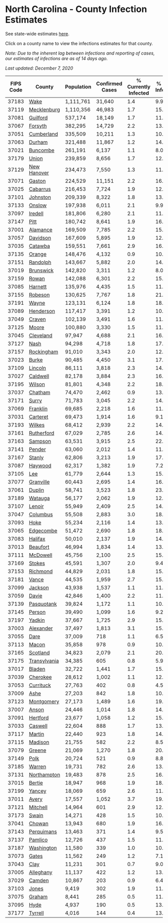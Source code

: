 # North Carolina - County Infection Estimates

See state-wide estimates [here](/infections/us-nc).

Click on a county name to view the infections estimates for that county.

*Note: Due to the inherent lag between infections and reporting of cases, our estimates of infections are as of 14 days ago.*

*Last updated: December 7, 2020*

|   FIPS Code |                       County |   Population |   Confirmed Cases |   % Currently Infected |   % Total Infected |
|-------------|------------------------------|--------------|-------------------|------------------------|--------------------|
|       37183 |                 [Wake](wake) |    1,111,761 |            31,640 |                    1.4 |                9.9 |
|       37119 |   [Mecklenburg](mecklenburg) |    1,110,356 |            46,983 |                    1.7 |               15.3 |
|       37081 |         [Guilford](guilford) |      537,174 |            18,149 |                    1.7 |               11.7 |
|       37067 |           [Forsyth](forsyth) |      382,295 |            14,729 |                    2.2 |               13.3 |
|       37051 |     [Cumberland](cumberland) |      335,509 |            10,211 |                    1.3 |               10.5 |
|       37063 |             [Durham](durham) |      321,488 |            11,867 |                    1.2 |               14.0 |
|       37021 |         [Buncombe](buncombe) |      261,191 |             6,137 |                    1.1 |                8.0 |
|       37179 |               [Union](union) |      239,859 |             8,656 |                    1.7 |               12.5 |
|       37129 |   [New Hanover](new-hanover) |      234,473 |             7,550 |                    1.3 |               11.1 |
|       37071 |             [Gaston](gaston) |      224,529 |            11,151 |                    2.2 |               16.8 |
|       37025 |         [Cabarrus](cabarrus) |      216,453 |             7,724 |                    1.9 |               12.4 |
|       37101 |         [Johnston](johnston) |      209,339 |             8,322 |                    1.8 |               13.9 |
|       37133 |             [Onslow](onslow) |      197,938 |             6,011 |                    2.1 |                9.9 |
|       37097 |           [Iredell](iredell) |      181,806 |             6,280 |                    2.1 |               11.7 |
|       37147 |                 [Pitt](pitt) |      180,742 |             8,641 |                    1.9 |               16.1 |
|       37001 |         [Alamance](alamance) |      169,509 |             7,785 |                    2.2 |               15.7 |
|       37057 |         [Davidson](davidson) |      167,609 |             5,895 |                    1.9 |               12.0 |
|       37035 |           [Catawba](catawba) |      159,551 |             7,661 |                    2.9 |               16.1 |
|       37135 |             [Orange](orange) |      148,476 |             4,132 |                    0.9 |               10.1 |
|       37151 |         [Randolph](randolph) |      143,667 |             5,882 |                    2.0 |               14.4 |
|       37019 |       [Brunswick](brunswick) |      142,820 |             3,311 |                    1.2 |                8.0 |
|       37159 |               [Rowan](rowan) |      142,088 |             6,301 |                    2.2 |               15.7 |
|       37085 |           [Harnett](harnett) |      135,976 |             4,435 |                    1.5 |               11.1 |
|       37155 |           [Robeson](robeson) |      130,625 |             7,767 |                    1.8 |               21.1 |
|       37191 |               [Wayne](wayne) |      123,131 |             6,124 |                    1.8 |               18.7 |
|       37089 |       [Henderson](henderson) |      117,417 |             3,391 |                    1.2 |               10.5 |
|       37049 |             [Craven](craven) |      102,139 |             3,491 |                    1.6 |               11.3 |
|       37125 |               [Moore](moore) |      100,880 |             3,330 |                    1.5 |               11.2 |
|       37045 |       [Cleveland](cleveland) |       97,947 |             4,688 |                    2.1 |               16.0 |
|       37127 |                 [Nash](nash) |       94,298 |             4,718 |                    1.8 |               17.1 |
|       37157 |     [Rockingham](rockingham) |       91,010 |             3,343 |                    2.0 |               12.1 |
|       37023 |               [Burke](burke) |       90,485 |             4,450 |                    3.1 |               17.0 |
|       37109 |           [Lincoln](lincoln) |       86,111 |             3,818 |                    2.3 |               14.6 |
|       37027 |         [Caldwell](caldwell) |       82,178 |             3,884 |                    2.3 |               16.0 |
|       37195 |             [Wilson](wilson) |       81,801 |             4,348 |                    2.2 |               18.7 |
|       37037 |           [Chatham](chatham) |       74,470 |             2,462 |                    0.9 |               13.1 |
|       37171 |               [Surry](surry) |       71,783 |             3,045 |                    2.2 |               14.5 |
|       37069 |         [Franklin](franklin) |       69,685 |             2,218 |                    1.6 |               11.2 |
|       37031 |         [Carteret](carteret) |       69,473 |             1,914 |                    1.6 |                9.1 |
|       37193 |             [Wilkes](wilkes) |       68,412 |             2,939 |                    2.2 |               14.9 |
|       37161 |     [Rutherford](rutherford) |       67,029 |             2,785 |                    2.6 |               14.0 |
|       37163 |           [Sampson](sampson) |       63,531 |             3,915 |                    2.5 |               22.1 |
|       37141 |             [Pender](pender) |       63,060 |             2,012 |                    1.4 |               11.0 |
|       37167 |             [Stanly](stanly) |       62,806 |             3,213 |                    1.9 |               17.6 |
|       37087 |           [Haywood](haywood) |       62,317 |             1,382 |                    1.9 |                7.2 |
|       37105 |                   [Lee](lee) |       61,779 |             2,644 |                    1.3 |               15.9 |
|       37077 |       [Granville](granville) |       60,443 |             2,695 |                    1.4 |               16.5 |
|       37061 |             [Duplin](duplin) |       58,741 |             3,523 |                    1.8 |               23.0 |
|       37189 |           [Watauga](watauga) |       56,177 |             2,062 |                    1.9 |               12.0 |
|       37107 |             [Lenoir](lenoir) |       55,949 |             2,409 |                    2.5 |               14.5 |
|       37047 |         [Columbus](columbus) |       55,508 |             2,883 |                    3.0 |               18.5 |
|       37093 |                 [Hoke](hoke) |       55,234 |             2,116 |                    1.4 |               13.6 |
|       37065 |       [Edgecombe](edgecombe) |       51,472 |             2,690 |                    1.8 |               18.1 |
|       37083 |           [Halifax](halifax) |       50,010 |             2,137 |                    1.9 |               14.9 |
|       37013 |         [Beaufort](beaufort) |       46,994 |             1,834 |                    1.4 |               13.1 |
|       37111 |         [McDowell](mcdowell) |       45,756 |             2,100 |                    2.5 |               15.4 |
|       37169 |             [Stokes](stokes) |       45,591 |             1,307 |                    2.0 |                9.4 |
|       37153 |         [Richmond](richmond) |       44,829 |             2,031 |                    1.8 |               15.4 |
|       37181 |               [Vance](vance) |       44,535 |             1,959 |                    2.7 |               15.6 |
|       37099 |           [Jackson](jackson) |       43,938 |             1,537 |                    1.1 |               11.6 |
|       37059 |               [Davie](davie) |       42,846 |             1,400 |                    2.2 |               11.0 |
|       37139 |     [Pasquotank](pasquotank) |       39,824 |             1,172 |                    1.1 |               10.5 |
|       37145 |             [Person](person) |       39,490 |             1,099 |                    1.6 |                9.2 |
|       37197 |             [Yadkin](yadkin) |       37,667 |             1,725 |                    2.9 |               15.5 |
|       37003 |       [Alexander](alexander) |       37,497 |             1,813 |                    3.1 |               15.6 |
|       37055 |                 [Dare](dare) |       37,009 |               718 |                    1.1 |                6.5 |
|       37113 |               [Macon](macon) |       35,858 |               978 |                    0.9 |               10.0 |
|       37165 |         [Scotland](scotland) |       34,823 |             2,079 |                    2.1 |               20.2 |
|       37175 | [Transylvania](transylvania) |       34,385 |               605 |                    0.8 |                5.9 |
|       37017 |             [Bladen](bladen) |       32,722 |             1,441 |                    1.7 |               15.8 |
|       37039 |         [Cherokee](cherokee) |       28,612 |             1,002 |                    1.1 |               12.1 |
|       37053 |       [Currituck](currituck) |       27,763 |               402 |                    0.8 |                4.5 |
|       37009 |                 [Ashe](ashe) |       27,203 |               842 |                    1.8 |               10.2 |
|       37123 |     [Montgomery](montgomery) |       27,173 |             1,489 |                    1.6 |               19.8 |
|       37007 |               [Anson](anson) |       24,446 |             1,014 |                    1.8 |               14.4 |
|       37091 |         [Hertford](hertford) |       23,677 |             1,058 |                    1.2 |               15.7 |
|       37033 |           [Caswell](caswell) |       22,604 |               888 |                    1.7 |               13.6 |
|       37117 |             [Martin](martin) |       22,440 |               923 |                    1.8 |               14.0 |
|       37115 |           [Madison](madison) |       21,755 |               582 |                    2.2 |                8.5 |
|       37079 |             [Greene](greene) |       21,069 |             1,270 |                    1.8 |               20.7 |
|       37149 |                 [Polk](polk) |       20,724 |               521 |                    0.9 |                8.8 |
|       37185 |             [Warren](warren) |       19,731 |               782 |                    2.6 |               13.3 |
|       37131 |   [Northampton](northampton) |       19,483 |               878 |                    2.5 |               16.6 |
|       37015 |             [Bertie](bertie) |       18,947 |               968 |                    1.9 |               18.0 |
|       37199 |             [Yancey](yancey) |       18,069 |               659 |                    2.6 |               11.6 |
|       37011 |               [Avery](avery) |       17,557 |             1,052 |                    3.7 |               19.1 |
|       37121 |         [Mitchell](mitchell) |       14,964 |               601 |                    2.9 |               12.8 |
|       37173 |               [Swain](swain) |       14,271 |               428 |                    1.5 |               10.2 |
|       37041 |             [Chowan](chowan) |       13,943 |               680 |                    1.9 |               16.3 |
|       37143 |     [Perquimans](perquimans) |       13,463 |               371 |                    1.4 |                9.5 |
|       37137 |           [Pamlico](pamlico) |       12,726 |               437 |                    1.5 |               11.5 |
|       37187 |     [Washington](washington) |       11,580 |               339 |                    1.0 |               10.6 |
|       37073 |               [Gates](gates) |       11,562 |               249 |                    1.2 |                7.1 |
|       37043 |                 [Clay](clay) |       11,231 |               301 |                    0.7 |                9.0 |
|       37005 |       [Alleghany](alleghany) |       11,137 |               422 |                    1.2 |               13.0 |
|       37029 |             [Camden](camden) |       10,867 |               203 |                    0.9 |                6.4 |
|       37103 |               [Jones](jones) |        9,419 |               302 |                    1.9 |               11.0 |
|       37075 |             [Graham](graham) |        8,441 |               285 |                    0.5 |               11.2 |
|       37095 |                 [Hyde](hyde) |        4,937 |               190 |                    0.5 |               13.5 |
|       37177 |           [Tyrrell](tyrrell) |        4,016 |               144 |                    0.4 |               13.6 |